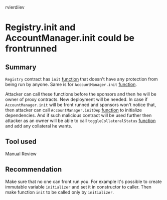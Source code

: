 rvierdiiev
# Registry.init and AccountManager.init could be frontrunned

## Summary
`Registry` contract has `init` [function](https://github.com/sherlock-audit/2022-08-sentiment-rvierdiyev/blob/main/protocol/src/core/Registry.sol#L61) that doesn't have any protection from being run by anyone. Same is for `AccountManager.init` [function](https://github.com/sherlock-audit/2022-08-sentiment-rvierdiyev/blob/main/protocol/src/core/AccountManager.sol#L68-L73).

Attacker can call these functions before the sponsors and then he will be owner of proxy contracts. New deployment will be needed.
In case if `AccountManager.init` will be front runned and sponsors won't notice that, then attacker can call `AccountManager.initDep` [function](https://github.com/sherlock-audit/2022-08-sentiment-rvierdiyev/blob/main/protocol/src/core/AccountManager.sol#L76-L81) to initialize dependencies. And if such malicious contract will be used further then attacker as an owner will be able to call `toggleCollateralStatus` [function](https://github.com/sherlock-audit/2022-08-sentiment-rvierdiyev/blob/main/protocol/src/core/AccountManager.sol#L395-L397) and add any collateral he wants.

## Tool used

Manual Review

## Recommendation
Make sure that no one can front run you. For example it's possible to create immutable variable `initializer` and set it in constructor to caller. Then make function `init` to be called only by `initializer`.